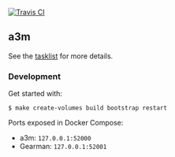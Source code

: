 [![Travis CI](https://travis-ci.org/sevein/a3m.svg?branch=main)](https://travis-ci.org/sevein/a3m)

## a3m

See the [tasklist](https://www.notion.so/a3m-acfaae80a800407b80317b7efd3b76bf) for more details.

### Development

Get started with:

    $ make create-volumes build bootstrap restart

Ports exposed in Docker Compose:

- a3m: `127.0.0.1:52000`
- Gearman: `127.0.0.1:52001`
